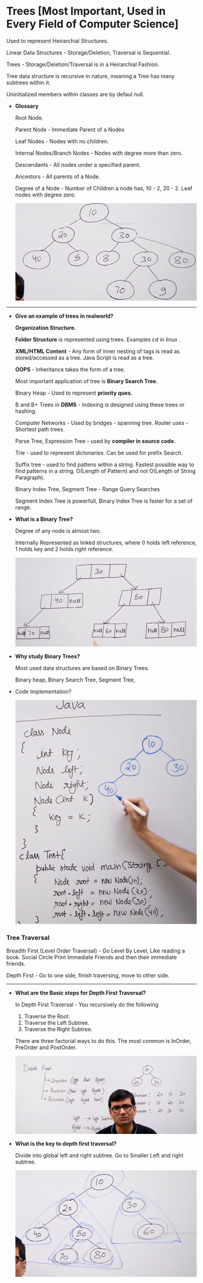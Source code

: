# Trees [Most Important, Used in Every Field of Computer Science]

Used to represent Heirarchial Structures.

Linear Data Structures - Storage/Deletion, Traversal is Sequential. 

Trees - Storage/Deletion/Traversal is in a Heirarchial Fashion. 

Tree data structure is recursive in nature, meaning a Tree has many subtrees within it.

Uninitialized members within classes are by defaul null. 

- **Glossary**
    
    Root Node. 
    
    Parent Node - Immediate Parent of a Nodes
    
    Leaf Nodes - Nodes with no children.
    
    Internal Nodes/Branch Nodes - Nodes with degree more than zero. 
    
    Descendants - All nodes under a specified parent.
    
    Ancestors - All parents of a Node.
    
    Degree of a Node - Number of Children a node has, 10 - 2, 20 - 2. Leaf nodes with degree zero. 
    
    ![Untitled](Trees%20%5BMost%20Important,%20Used%20in%20Every%20Field%20of%20Comp%20010b8021646f492d92cc156ae4bb941e/Untitled.png)
    
     
    

---

- **Give an example of trees in realworld?**
    
    **Organization Structure.** 
    
    **Folder Structure** is represented using trees. Examples cd in linux .
    
    **XML/HTML Content** - Any form of inner nesting of tags is read as stored/accessed as a tree. Java Script is read as a tree. 
    
    **OOPS** - Inheritance takes the form of a tree.
    
    Most important application of tree is **Binary Search Tree.**
    
    Binary Heap - Used to represent **priority ques.** 
    
    B and B+ Trees in **DBMS** - Indexing is designed using these trees or hashing. 
    
    Computer Networks - Used by bridges - spanning tree. Router uses - Shortest path trees.
    
    Parse Tree, Expression Tree - used by **compiler in source code.**
    
    Trie - used to represent dictonaries. Can be used for prefix Search.
    
    Suffix tree - used to find pattens within a string. Fastest possible way to find patterns in a string. O(Length of Pattern) and not O(Length of String Paragraph).
    
    Binary Index Tree, Segment Tree - Range Query Searches
    
    Segment Index Tree is powerfull, Binary Index Tree is faster for a set of range.
    
- **What is a Binary Tree?**
    
    Degree of any node is atmost two. 
    
    Internally Represented as linked structures,  where 0 holds left reference, 1 holds key and 2 holds right reference.
    
    ![Untitled](Trees%20%5BMost%20Important,%20Used%20in%20Every%20Field%20of%20Comp%20010b8021646f492d92cc156ae4bb941e/Untitled%201.png)
    
- **Why study Binary Trees?**
    
    Most used data structures are based on Binary Trees. 
    
    Binary heap, Binary Search Tree, Segment Tree, 
    
- Code Implementation?
    
    ![Untitled](Trees%20%5BMost%20Important,%20Used%20in%20Every%20Field%20of%20Comp%20010b8021646f492d92cc156ae4bb941e/Untitled%202.png)
    

### Tree Traversal

Breadth First (Level Order Traversal) - Go Level By Level, Like reading a book. Social Circle Print Immediate Friends and then their immediate friends.

Depth First - Go to one side, finish traversing, move to other side. 

---

- **What are the Basic steps for Depth First Traversal?**
    
    In Depth First Traversal - You recursively do the following
    
    1. Traverse the Root.
    2. Traverse the Left Subtree.
    3. Traverse the Right Subtree.
    
    There are three factorial ways to do this. The most common is InOrder, PreOrder and PostOrder.
    
    ![Untitled](Trees%20%5BMost%20Important,%20Used%20in%20Every%20Field%20of%20Comp%20010b8021646f492d92cc156ae4bb941e/Untitled%203.png)
    
- **What is the key to depth first traversal?**
    
    Divide into global left and right subtree. Go to Smaller Left and right subtree. 
    
    ![Untitled](Trees%20%5BMost%20Important,%20Used%20in%20Every%20Field%20of%20Comp%20010b8021646f492d92cc156ae4bb941e/Untitled%204.png)